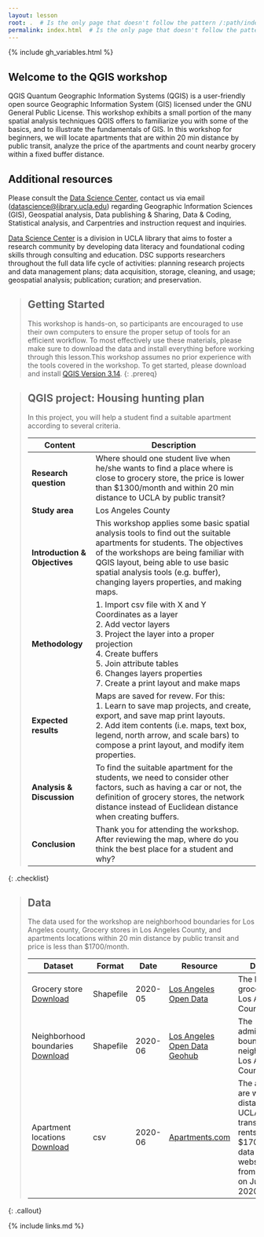 ```yaml
---
layout: lesson
root: .  # Is the only page that doesn't follow the pattern /:path/index.html
permalink: index.html  # Is the only page that doesn't follow the pattern /:path/index.html
---
```


{% include gh_variables.html %}
## Welcome to the QGIS workshop
QGIS Quantum Geographic Information Systems (QGIS) is a user-friendly open source Geographic Information System (GIS) licensed under the GNU General Public License. This workshop exhibits a small portion of the many spatial analysis techniques QGIS offers to familiarize you with some of the basics, and to illustrate the fundamentals of GIS. In this workshop for beginners, we will locate apartments that are within 20 min distance by public transit, analyze the price of the apartments and count nearby grocery within a fixed buffer distance.

## Additional resources
Please consult the [Data Science Center](https://www.library.ucla.edu/location/data-science-center), contact us via email (datascience@library.ucla.edu) regarding Geographic Information Sciences (GIS), Geospatial analysis, Data publishing & Sharing, Data & Coding, Statistical analysis, and Carpentries and instruction request and inquiries. 

[Data Science Center](https://www.library.ucla.edu/location/data-science-center) is a division in UCLA library that aims to foster a research community by developing data literacy and foundational coding skills through consulting and education. DSC supports researchers throughout the full data life cycle of activities: planning research projects and data management plans; data acquisition, storage, cleaning, and usage; geospatial analysis; publication; curation; and preservation.

> ## Getting Started
>
> This workshop is hands-on, so participants are encouraged to use 
> their own computers to ensure the proper setup of tools for an efficient 
> workflow. To most effectively use these materials, please make sure to download 
> the data and install everything before working through this lesson.This workshop assumes no prior experience with the tools covered in the workshop. 
> To get started, please download and install [QGIS Version 3.14](https://qgis.org/en/site/). 
{: .prereq}


> ## QGIS project: Housing hunting plan
>
> In this project, you will help a student find a suitable apartment according to several criteria.
>
> | Content | Description |
> | ---- | ------|
> | **Research question** |Where should one student live when he/she wants to find a place where is close to grocery store, the price is lower than $1300/month and within 20 min distance to UCLA by public transit?|
> |**Study area** | Los Angeles County|
> | **Introduction & Objectives** | This workshop applies some basic spatial analysis tools to find out the suitable apartments for students. The objectives of the workshops are being familiar with QGIS layout, being able to use basic spatial analysis tools (e.g. buffer), changing layers properties, and making maps.| 
> |**Methodology**|1. Import csv file with X and Y Coordinates as a layer<br> 2. Add vector layers <br> 3. Project the layer into a proper projection<br> 4. Create buffers<br>5. Join attribute tables<br>6. Changes layers properties <br> 7. Create a print layout and make maps|
> |**Expected results**| Maps are saved for revew. For this:<br>1. Learn to save map projects, and create, export, and save map print layouts.<br> 2. Add item contents (i.e. maps, text box, legend, north arrow, and scale bars) to compose a print layout, and modify item properties.|
> |**Analysis & Discussion**|To find the suitable apartment for the students, we need to consider other factors, such as having a car or not, the definition of grocery stores, the network distance instead of Euclidean distance when creating buffers.|
> |**Conclusion**|Thank you for attending the workshop. After reviewing the map, where do you think the best place for a student and why?|
{: .checklist} 

> ## Data
>
> The data used for the workshop are neighborhood boundaries for Los Angeles county, Grocery stores in Los Angeles County, and apartments locations within 20 min distance by public transit and price is less than $1700/month. 
>
> | Dataset | Format | Date | Resource | Description |
> | ---- | ------| ------ |  ---- |  ----|
> | Grocery store [Download](./data/GroceryStore_sp.zip) | Shapefile | 2020-05 | [Los Angeles Open Data](https://data.lacity.org/A-Prosperous-City/Grocery-Stores/g986-7yf9) | The locations of grocery stores in Los Angeles County.|
> | Neighborhood boundaries [Download](./data/Neighborhood_sp.zip) |  Shapefile | 2020-06 | [Los Angeles Open Data Geohub](http://geohub.lacity.org/datasets/la-times-neighborhood-boundaries?geometry=-118.621%2C34.033%2C-118.294%2C34.083) |The administrative boundaries of neighiborhood in Los Angeles County.|
> | Apartment locations [Download](./data/Apartments.csv) | csv | 2020-06 |[Apartments.com](Apartments.com)| The apartments are within 20 mins distance from UCLA by public transit, and the rents are less than $1700/month.The data were webscrapped from [Apartments](Apartments.com) on Jun. 15th, 2020 | 
{: .callout} 


{% include links.md %}

